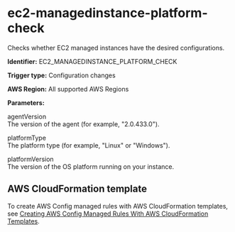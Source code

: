 # ec2\-managedinstance\-platform\-check<a name="ec2-managedinstance-platform-check"></a>

Checks whether EC2 managed instances have the desired configurations\.

**Identifier:** EC2\_MANAGEDINSTANCE\_PLATFORM\_CHECK

**Trigger type:** Configuration changes

**AWS Region:** All supported AWS Regions

**Parameters:**

 agentVersion   
 The version of the agent \(for example, "2\.0\.433\.0"\)\. 

 platformType   
 The platform type \(for example, "Linux" or "Windows"\)\. 

 platformVersion   
 The version of the OS platform running on your instance\. 

## AWS CloudFormation template<a name="w24aac11c29c17d133c15"></a>

To create AWS Config managed rules with AWS CloudFormation templates, see [Creating AWS Config Managed Rules With AWS CloudFormation Templates](aws-config-managed-rules-cloudformation-templates.md)\.